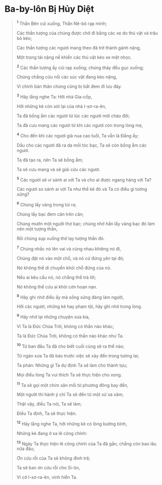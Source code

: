 # Ba-by-lôn Bị Hủy Diệt

> <sup><b>1</b></sup> Thần Bên cúi xuống, Thần Nê-bô rạp mình;
>
> Các thần tượng của chúng được chở đi bằng các xe do thú vật và trâu bò kéo;
>
> Các thần tượng các ngươi mang theo đã trở thành gánh nặng,
>
> Một trọng tải nặng nề khiến các thú vật kéo xe mệt nhọc.
>
> <sup><b>2</b></sup> Các thần tượng ấy cúi rạp xuống; chúng thảy đều gục xuống;
>
> Chúng chẳng cứu nổi các súc vật đang kéo nặng,
>
> Vì chính bản thân chúng cũng bị bắt đem đi lưu đày.
>
> <sup><b>3</b></sup> Hãy lắng nghe Ta: Hỡi nhà Gia-cốp,
>
> Hỡi những kẻ còn sót lại của nhà I-sơ-ra-ên,
>
> Ta đã bồng ẵm các ngươi từ lúc các ngươi mới chào đời;
>
> Ta đã cưu mang các ngươi từ khi các ngươi còn trong lòng mẹ,
>
> <sup><b>4</b></sup> Cho đến khi các ngươi già nua cao tuổi, Ta vẫn là Đấng ấy;
>
> Dầu cho các ngươi đã ra da mồi tóc bạc, Ta sẽ còn bồng ẵm các ngươi.
>
> Ta đã tạo ra, nên Ta sẽ bồng ẵm;
>
> Ta sẽ cưu mang và sẽ giải cứu các ngươi.
>
> <sup><b>5</b></sup> Các ngươi sẽ ví sánh ai với Ta và cho ai được ngang hàng với Ta?
>
> Các ngươi so sánh ai với Ta như thể kẻ đó và Ta có điều gì tương xứng?
>
> <sup><b>6</b></sup> Chúng lấy vàng trong túi ra;
>
> Chúng lấy bạc đem cân trên cân;
>
> Chúng mướn một người thợ bạc; chúng nhờ hắn lấy vàng bạc đó làm nên một tượng thần,
>
> Rồi chúng sụp xuống thờ lạy tượng thần đó.
>
> <sup><b>7</b></sup> Chúng nhấc nó lên vai và cùng nhau khiêng nó đi,
>
> Chúng đặt nó vào một chỗ, và nó cứ đứng yên tại đó;
>
> Nó không thể di chuyển khỏi chỗ đứng của nó.
>
> Nếu ai kêu cầu nó, nó chẳng thể trả lời;
>
> Nó không thể cứu ai khỏi cơn hoạn nạn.
>
> <sup><b>8</b></sup> Hãy ghi nhớ điều ấy mà sống xứng đáng làm người,
>
> Hỡi các ngươi, những kẻ hay phạm tội, hãy ghi nhớ trong lòng.
>
> <sup><b>9</b></sup> Hãy nhớ lại những chuyện xưa kia,
>
> Vì Ta là Đức Chúa Trời, không có thần nào khác;
>
> Ta là Đức Chúa Trời, không có thần nào khác như Ta.
>
> <sup><b>10</b></sup> Từ ban đầu Ta đã cho biết cuối cùng sẽ ra thể nào;
>
> Từ ngàn xưa Ta đã báo trước việc sẽ xảy đến trong tương lai;
>
> Ta phán: Những gì Ta dự định Ta sẽ làm cho thành tựu;
>
> Mọi điều lòng Ta vui thích Ta sẽ thực hiện cho xong.
>
> <sup><b>11</b></sup> Ta sẽ gọi một chim săn mồi từ phương đông bay đến,
>
> Một người thi hành ý chỉ Ta sẽ đến từ một xứ xa xăm;
>
> Thật vậy, điều Ta nói, Ta sẽ làm;
>
> Điều Ta định, Ta sẽ thực hiện.
>
> <sup><b>12</b></sup> Hãy lắng nghe Ta, hỡi những kẻ có lòng bướng bỉnh,
>
> Những kẻ đang ở xa lẽ công chính:
>
> <sup><b>13</b></sup> Ngày Ta thực hiện lẽ công chính của Ta đã gần; chẳng còn bao lâu nữa đâu;
>
> Ơn cứu rỗi của Ta sẽ không đình trệ;
>
> Ta sẽ ban ơn cứu rỗi cho Si-ôn,
>
> Vì cớ I-sơ-ra-ên, vinh hiển Ta.